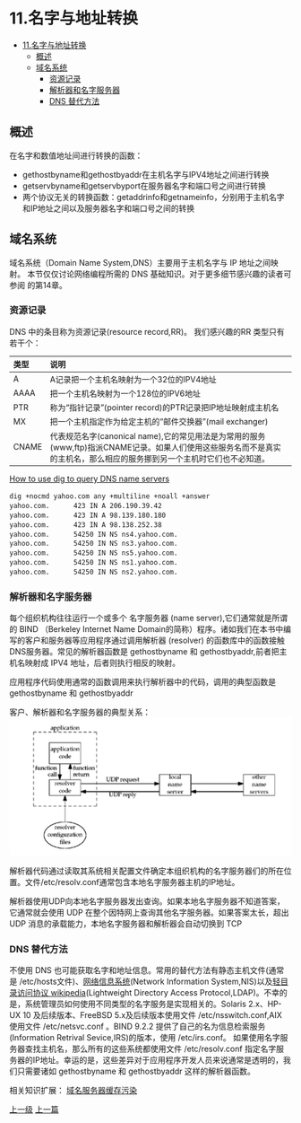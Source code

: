 # 11.名字与地址转换

<!-- @import "[TOC]" {cmd="toc" depthFrom=1 depthTo=6 orderedList=false} -->
<!-- code_chunk_output -->

* [11.名字与地址转换](#11名字与地址转换)
	* [概述](#概述)
	* [域名系统](#域名系统)
		* [资源记录](#资源记录)
		* [解析器和名字服务器](#解析器和名字服务器)
		* [DNS 替代方法](#dns-替代方法)

<!-- /code_chunk_output -->

## 概述
在名字和数值地址间进行转换的函数：
* gethostbyname和gethostbyaddr在主机名字与IPV4地址之间进行转换
* getservbyname和getservbyport在服务器名字和端口号之间进行转换
* 两个协议无关的转换函数：getaddrinfo和getnameinfo，分别用于主机名字和IP地址之间以及服务器名字和端口号之间的转换

## 域名系统

域名系统（Domain Name System,DNS）主要用于主机名字与 IP 地址之间映射。
本节仅仅讨论网络编程所需的 DNS 基础知识。对于更多细节感兴趣的读者可参阅 <TCP V1> 的第14章。

### 资源记录
DNS 中的条目称为资源记录(resource record,RR)。 我们感兴趣的RR 类型只有若干个：

| 类型 | 说明     |
| :------------- | :------------- |
A | A记录把一个主机名映射为一个32位的IPV4地址
AAAA | 把一个主机名映射为一个128位的IPV6地址
PTR | 称为“指针记录”(pointer record)的PTR记录把IP地址映射成主机名
MX | 把一个主机指定作为给定主机的“邮件交换器”(mail exchanger)
CNAME | 代表规范名字(canonical name),它的常见用法是为常用的服务(www,ftp)指派CNAME记录。如果人们使用这些服务名而不是真实的主机名，那么相应的服务挪到另一个主机时它们也不必知道。

[How to use dig to query DNS name servers](https://www.madboa.com/geek/dig/)


```sh
dig +nocmd yahoo.com any +multiline +noall +answer
yahoo.com.		423 IN A 206.190.39.42
yahoo.com.		423 IN A 98.139.180.180
yahoo.com.		423 IN A 98.138.252.38
yahoo.com.		54250 IN NS ns4.yahoo.com.
yahoo.com.		54250 IN NS ns3.yahoo.com.
yahoo.com.		54250 IN NS ns5.yahoo.com.
yahoo.com.		54250 IN NS ns1.yahoo.com.
yahoo.com.		54250 IN NS ns2.yahoo.com.
```

### 解析器和名字服务器

每个组织机构往往运行一个或多个 名字服务器 (name server),它们通常就是所谓的 BIND （Berkeley Internet Name Domain的简称）程序。诸如我们在本书中编写的客户和服务器等应用程序通过调用解析器 (resolver) 的函数库中的函数接触DNS服务器。常见的解析器函数是 gethostbyname 和 gethostbyaddr,前者把主机名映射成 IPV4 地址，后者则执行相反的映射。

应用程序代码使用通常的函数调用来执行解析器中的代码，调用的典型函数是 gethostbyname 和 gethostbyaddr

客户、解析器和名字服务器的典型关系：
![](../images/11_name_addr_201801132144_1.png)

解析器代码通过读取其系统相关配置文件确定本组织机构的名字服务器们的所在位置。文件/etc/resolv.conf通常包含本地名字服务器主机的IP地址。

解析器使用UDP向本地名字服务器发出查询。如果本地名字服务器不知道答案，它通常就会使用 UDP 在整个因特网上查询其他名字服务器。如果答案太长，超出 UDP 消息的承载能力，本地名字服务器和解析器会自动切换到 TCP

### DNS 替代方法

不使用 DNS 也可能获取名字和地址信息。常用的替代方法有静态主机文件(通常是 /etc/hosts文件)、[网络信息系统](http://searchnetworking.techtarget.com/definition/NIS)(Network Information System,NIS)以及[轻目录访问协议 wikipedia](https://zh.wikipedia.org/wiki/%E8%BD%BB%E5%9E%8B%E7%9B%AE%E5%BD%95%E8%AE%BF%E9%97%AE%E5%8D%8F%E8%AE%AE)(Lightweight Directory Access Protocol,LDAP)。不幸的是，系统管理员如何使用不同类型的名字服务是实现相关的。Solaris 2.x、HP-UX 10 及后续版本、FreeBSD 5.x及后续版本使用文件 /etc/nsswitch.conf,AIX 使用文件 /etc/netsvc.conf 。BIND 9.2.2 提供了自己的名为信息检索服务 (Information Retrival Sevice,IRS)的版本，使用 /etc/irs.conf。 如果使用名字服务器查找主机名，那么所有的这些系统都使用文件 /etc/resolv.conf 指定名字服务器的IP地址。幸运的是，这些差异对于应用程序开发人员来说通常是透明的，我们只需要诸如 gethostbyname 和 gethostbyaddr 这样的解析器函数。

相关知识扩展：
[域名服务器缓存污染](https://zh.wikipedia.org/wiki/%E5%9F%9F%E5%90%8D%E6%9C%8D%E5%8A%A1%E5%99%A8%E7%BC%93%E5%AD%98%E6%B1%A1%E6%9F%93)

[上一级](base.md)
[上一篇](8_basic_udp_socket.md)
